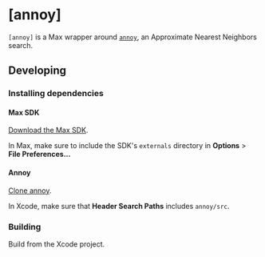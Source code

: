 # [annoy]

`[annoy]` is a Max wrapper around [`annoy`](https://github.com/spotify/annoy),
an Approximate Nearest Neighbors search.


## Developing

### Installing dependencies

#### Max SDK

[Download the Max SDK](https://github.com/Cycling74/max-sdk).

In Max, make sure to include the SDK's `externals` directory in
**Options** > **File Preferences...**

#### Annoy

[Clone annoy](https://github.com/spotify/annoy).

In Xcode, make sure that **Header Search Paths** includes `annoy/src`.

### Building

Build from the Xcode project.
